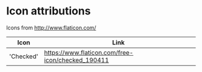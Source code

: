 # Icon attributions

Icons from http://www.flaticon.com/

| Icon | Link |
| ------ | ------ |
| 'Checked' | https://www.flaticon.com/free-icon/checked_190411 |
